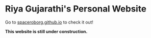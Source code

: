 # Riya Gujarathi's Personal Website

Go to [spaceroborg.github.io](https://spaceroborg.github.io/) to check it out!

**This website is still under construction.**
